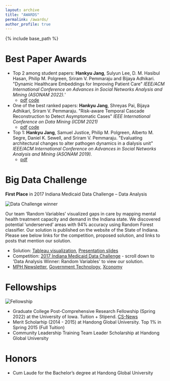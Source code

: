 ```yaml
---
layout: archive
title: "AWARDS"
permalink: /awards/
author_profile: true
---
```


{% include base_path %}

Best Paper Awards
======

- Top 2 among student papers: <strong>Hankyu Jang</strong>, Sulyun Lee, D. M. Hasibul Hasan, Philip M. Polgreen, Sriram V. Pemmaraju and Bijaya Adhikari. &quot;Dynamic Healthcare Embeddings for Improving Patient Care&quot; <i>IEEE/ACM International Conference on Advances in Social Networks Analysis and Mining (ASONAM 2022).</i>' 
  - [pdf](http://HankyuJang.github.io/files/paper/no_copyright_ASONAM22_dynamic_healthcare_embeddings_for_improving_patient_care.pdf) [code](https://github.com/HankyuJang/DECEnt-dynamic-healthcare-embeddings)
- One of the best ranked papers: <strong>Hankyu Jang</strong>, Shreyas Pai, Bijaya Adhikari, Sriram V. Pemmaraju. &quot;Risk-aware Temporal Cascade Reconstruction to Detect Asymptomatic Cases&quot; <i>IEEE International Conference on Data Mining (ICDM 2021)</i>
  - [pdf](http://HankyuJang.github.io/files/paper/ICDM21_asymptomatic_case_detection_PCST.pdf) [code](https://github.com/HankyuJang/directed-PCST-asymptomatic-detection)
- Top 1: <strong>Hankyu Jang</strong>, Samuel Justice, Philip M. Polgreen, Alberto M. Segre, Daniel K. Sewell, and Sriram V. Pemmaraju. &quot;Evaluating architectural changes to alter pathogen dynamics in a dialysis unit&quot; <i>IEEE/ACM International Conference on Advances in Social Networks Analysis and Mining (ASONAM 2019).</i> 
  - [pdf](http://HankyuJang.github.io/files/paper/ASONAM19_MRSA_modeling_architecture_change.pdf)

Big Data Challenge
======
<strong>First Place</strong> in 2017 Indiana Medicaid Data Challenge – Data Analysis

![Data Challenge winner](http://HankyuJang.github.io/images/2017-Indiana-Medicaid-Data-Challenge.jpg)

Our team ‘Random Variables’ visualized gaps in care by mapping mental health treatment capacity and demand in the Indiana state. We discovered potential ‘underserved’ areas with 94% accuracy using Random Forest classifier. Our solution is published on the website of the State of Indiana. Please see below links for the competition, proposed solution, and links to posts that mention our solution.

- Solution: [Tableau visualization](https://public.tableau.com/profile/jivitesh.poojary1464#!/vizhome/INMedicaidChallenge-MentalHealth/ProjectOverview?publish=yes), [Presentation slides](https://prezi.com/view/w8lmPrFwuUAa4oclYSyI/)
- Competition: [2017 Indiana Medicaid Data Challenge](https://www.in.gov/mph/projects/medicaid-optimization/2017-indiana-medicaid-data-challenge/) - scroll down to 'Data Analysis Winner: Random Variables' to view our solution.
- [MPH Newsletter](https://calendar.in.gov/site/mph/event/mph-december-2017-newsletter/), [Government Technology](https://www.govtech.com/data/indiana-medicaid-data-challenge-released-historic-levels-of-information-identified-millions-in-potential-savings.html), [Xconomy](https://xconomy.com/indiana/2017/11/03/indianas-open-data-hub-allows-public-to-address-states-challenges/)

Fellowships
======
![Fellowship](http://HankyuJang.github.io/images/Spr22_fellowship.png)
- Graduate College Post-Comprehensive Research Fellowship (Spring 2022) at the University of Iowa. Tuition + Stipend. [CS-News](https://cs.uiowa.edu/news/2021/10/spring-22-fellowships)
- Merit Scholarhip (2014 - 2015) at Handong Global University. Top 1% in Spring 2015 (Full Tuition)
- Community Leadership Training Team Leader Scholarship at Handong Global University

Honors
======
- Cum Laude for the Bachelor’s degree at Handong Global University
